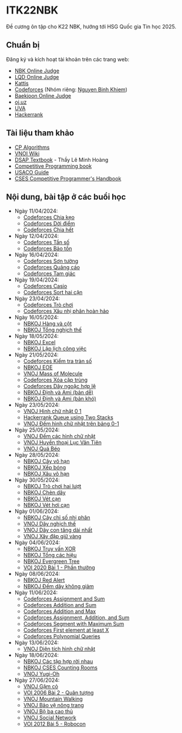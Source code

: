 # ITK22NBK

Đề cương ôn tập cho K22 NBK, hướng tới HSG Quốc gia Tin học 2025. 

## Chuẩn bị

Đăng ký và kích hoạt tài khoản trên các trang web:

- [NBK Online Judge](https://nbk.homes/)
- [LQD Online Judge](https://lqdoj.edu.vn/)
- [Kattis](https://open.kattis.com/)
- [Codeforces](https://codeforces.com/) (Nhóm riêng: [Nguyen Binh Khiem](https://codeforces.com/group/G0iFI97YZN/contests))
- [Baekjoon Online Judge](https://www.acmicpc.net/)
- [oj.uz](https://oj.uz/)
- [UVA](https://onlinejudge.org/)
- [Hackerrank](https://hackerrank.com/)

## Tài liệu tham khảo

- [CP Algorithms](https://cp-algorithms.com/index.html)
- [VNOI Wiki](https://vnoi.info/wiki/Home)
- [DSAP Textbook](http://c3giongrieng.edu.vn/images/images_logo/f_174.pdf) - Thầy Lê Minh Hoàng
- [Competitive Programming book](https://cpbook.net/)
- [USACO Guide](https://usaco.guide/dashboard/)
- [CSES Competitive Programmer's Handbook](https://cses.fi/book/book.pdf)

## Nội dung, bài tập ở các buổi học

- Ngày 11/04/2024:
  - [Codeforces Chia kẹo](https://codeforces.com/group/G0iFI97YZN/contest/517017/problem/A)
  - [Codeforces Dời điểm](https://codeforces.com/group/G0iFI97YZN/contest/517017/problem/B)
  - [Codeforces Chia hết](https://codeforces.com/group/G0iFI97YZN/contest/517017/problem/C)
- Ngày 12/04/2024:
  - [Codeforces Tần số](https://codeforces.com/group/G0iFI97YZN/contest/517412/problem/A)
  - [Codeforces Bảo tồn](https://codeforces.com/group/G0iFI97YZN/contest/517412/problem/B)
- Ngày 16/04/2024:
  - [Codeforces Sơn tường](https://codeforces.com/group/G0iFI97YZN/contest/518180/problem/A)
  - [Codeforces Quảng cáo](https://codeforces.com/group/G0iFI97YZN/contest/518180/problem/B)
  - [Codeforces Tam giác](https://codeforces.com/group/G0iFI97YZN/contest/518180/problem/C)
- Ngày 19/04/2024:
  - [Codeforces Casio](https://codeforces.com/group/G0iFI97YZN/contest/518472/problem/A)
  - [Codeforces Sort hai cận](https://codeforces.com/group/G0iFI97YZN/contest/518472/problem/B)
- Ngày 23/04/2024:
  - [Codeforces Trò chơi](https://codeforces.com/group/G0iFI97YZN/contest/519012/problem/A)
  - [Codeforces Xâu nhị phân hoàn hảo](https://codeforces.com/group/G0iFI97YZN/contest/519012/problem/B)
- Ngày 16/05/2024:
  - [NBKOJ Hàng và cột](https://nbk.homes/problem/cwdswaprc)
  - [NBKOJ Tổng nghịch thế](https://nbk.homes/problem/cwdpermuinv)
- Ngày 18/05/2024:
  - [NBKOJ Excel](https://nbk.homes/problem/mttnexcel)
  - [NBKOJ Lập lịch công việc](https://nbk.homes/problem/cwdmachine)
- Ngày 21/05/2024:
  - [Codeforces Kiểm tra tràn số](https://codeforces.com/group/G0iFI97YZN/contest/525202/problem/A)
  - [NBKOJ EOE](https://nbk.homes/problem/cwdeoe)
  - [VNOJ Mass of Molecule](https://oj.vnoi.info/problem/mmass)
  - [Codeforces Xóa cặp trùng](https://codeforces.com/group/G0iFI97YZN/contest/525202/problem/B)
  - [Codeforces Dãy ngoặc hợp lệ](https://codeforces.com/group/G0iFI97YZN/contest/525202/problem/C)
  - [NBKOJ Định và Ami (bản dễ)](https://nbk.homes/problem/dapchaue)
  - [NBKOJ Định và Ami (bản khó)](https://nbk.homes/problem/dapchauh)
- Ngày 23/05/2024:
  - [VNOJ Hình chữ nhật 0 1](https://oj.vnoi.info/problem/qbrect)
  - [Hackerrank Queue using Two Stacks](https://www.hackerrank.com/challenges/queue-using-two-stacks/problem)
  - [VNOJ Đếm hình chữ nhật trên bảng 0-1](https://oj.vnoi.info/problem/crec01)
- Ngày 25/05/2024:
  - [VNOJ Đếm các hình chữ nhật](https://oj.vnoi.info/problem/crect)
  - [VNOJ Huyền thoại Lục Vân Tiên](https://oj.vnoi.info/problem/mink)
  - [VNOJ Quá Béo](https://oj.vnoi.info/problem/vmquabeo)
- Ngày 28/05/2024:
  - [NBKOJ Cây vô hạn](https://nbk.homes/problem/inftree)
  - [NBKOJ Xếp bóng](https://nbk.homes/problem/infball)
  - [NBKOJ Xâu vô hạn](https://nbk.homes/problem/infstr)
- Ngày 30/05/2024:
  - [NBKOJ Trò chơi hai lượt](https://nbk.homes/problem/cwdpgame)
  - [NBKOJ Chèn dãy](https://nbk.homes/problem/cwdlink)
  - [NBKOJ Vét cạn](https://nbk.homes/problem/cwdxorpair)
  - [NBKOJ Vét hơi cạn](https://nbk.homes/problem/cwdbfs)
- Ngày 01/06/2024:
  - [NBKOJ Cây chỉ số nhị phân](https://nbk.homes/problem/cwdfenwick)
  - [VNOJ Dãy nghịch thế](https://oj.vnoi.info/problem/nkinv)
  - [VNOJ Dãy con tăng dài nhất](https://oj.vnoi.info/problem/lis)
  - [VNOJ Xây đập giữ vàng](https://oj.vnoi.info/problem/bgmine)
- Ngày 04/06/2024:
  - [NBKOJ Truy vấn XOR](https://nbk.homes/problem/cwdxorq)
  - [NBKOJ Tổng các hiệu](https://nbk.homes/problem/cwdsumdiff)
  - [NBKOJ Evergreen Tree](https://nbk.homes/problem/cwdsubset)
  - [VOI 2020 Bài 1 - Phần thưởng](https://oj.vnoi.info/problem/voi20_bonus)
- Ngày 08/06/2024:
  - [NBKOJ Red Alert](https://nbk.homes/problem/cwdlogin)
  - [NBKOJ Đếm dãy không giảm](https://nbk.homes/problem/cwdndseq)
- Ngày 11/06/2024:
  - [Codeforces Assignment and Sum](https://codeforces.com/group/G0iFI97YZN/contest/529135/problem/A)
  - [Codeforces Addition and Sum](https://codeforces.com/group/G0iFI97YZN/contest/529135/problem/B)
  - [Codeforces Addition and Max](https://codeforces.com/group/G0iFI97YZN/contest/529135/problem/C)
  - [Codeforces Assignment, Addition, and Sum](https://codeforces.com/group/G0iFI97YZN/contest/529135/problem/D)
  - [Codeforces Segment with Maximum Sum](https://codeforces.com/group/G0iFI97YZN/contest/529135/problem/E)
  - [Codeforces First element at least X](https://codeforces.com/group/G0iFI97YZN/contest/529135/problem/F)
  - [Codeforces Polynomial Queries](https://codeforces.com/group/G0iFI97YZN/contest/529135/problem/G)
- Ngày 13/06/2024:
  - [VNOJ Diện tích hình chữ nhật](https://oj.vnoi.info/problem/area)
- Ngày 18/06/2024:
  - [NBKOJ Các tập hợp rời nhau](https://nbk.homes/problem/cwddsu)
  - [NBKOJ CSES Counting Rooms](https://nbk.homes/problem/cses1192)
  - [VNOJ Yugi-Oh](https://oj.vnoi.info/problem/yugi)
- Ngày 27/06/2024:
  - [VNOJ Gặm cỏ](https://oj.vnoi.info/problem/vmunch)
  - [VOI 2006 Bài 2 - Quân tượng](https://oj.vnoi.info/problem/qbbishop)
  - [VNOJ Mountain Walking](https://oj.vnoi.info/problem/mtwalk)
  - [VNOJ Bảo vệ nông trang](https://oj.vnoi.info/problem/nkguard)
  - [VNOJ Bộ ba cao thủ](https://oj.vnoi.info/problem/nktrio)
  - [VNOJ Social Network](https://oj.vnoi.info/problem/vosnet)
  - [VOI 2012 Bài 5 - Robocon](https://oj.vnoi.info/problem/robocon)

